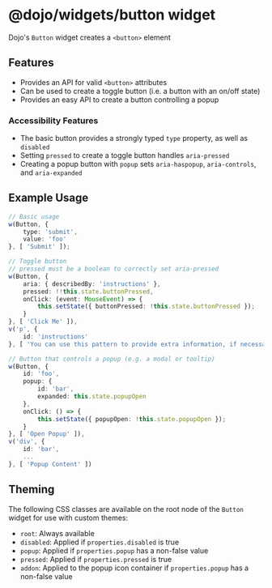 # @dojo/widgets/button widget

Dojo's `Button` widget creates a `<button>` element


## Features

- Provides an API for valid `<button>` attributes
- Can be used to create a toggle button (i.e. a button with an on/off state)
- Provides an easy API to create a button controlling a popup

### Accessibility Features

- The basic button provides a strongly typed `type` property, as well as `disabled`
- Setting `pressed` to create a toggle button handles `aria-pressed`
- Creating a popup button with `popup` sets `aria-haspopup`, `aria-controls`, and `aria-expanded`

## Example Usage

```typescript
// Basic usage
w(Button, {
	type: 'submit',
	value: 'foo'
}, [ 'Submit' ]);

// Toggle button
// pressed must be a boolean to correctly set aria-pressed
w(Button, {
	aria: { describedBy: 'instructions' },
	pressed: !!this.state.buttonPressed,
	onClick: (event: MouseEvent) => {
		this.setState({ buttonPressed: !this.state.buttonPressed });
	}
}, [ 'Click Me' ]),
v('p', {
	id: 'instructions'
}, [ 'You can use this pattern to provide extra information, if necessary' ]);

// Button that controls a popup (e.g. a modal or tooltip)
w(Button, {
	id: 'foo',
	popup: {
		id: 'bar',
		expanded: this.state.popupOpen
	},
	onClick: () => {
		this.setState({ popupOpen: !this.state.popupOpen });
	}
}, [ 'Open Popup' ]),
v('div', {
	id: 'bar',
	...
}, [ 'Popup Content' ])
```

## Theming

The following CSS classes are available on the root node of the `Button` widget for use with custom themes:

- `root`: Always available
- `disabled`: Applied if `properties.disabled` is true
- `popup`: Applied if `properties.popup` has a non-false value
- `pressed`: Applied if `properties.pressed` is true
- `addon`: Applied to the popup icon container if `properties.popup` has a non-false value
